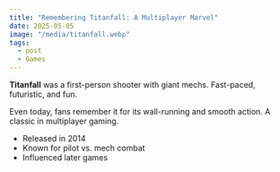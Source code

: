 ```yaml
---
title: "Remembering Titanfall: A Multiplayer Marvel"
date: 2025-05-05
image: "/media/titanfall.webp"
tags:
  - post
  - Games
---
```


**Titanfall** was a first-person shooter with giant mechs. Fast-paced, futuristic, and fun.

Even today, fans remember it for its wall-running and smooth action. A classic in multiplayer gaming.

- Released in 2014
- Known for pilot vs. mech combat
- Influenced later games

